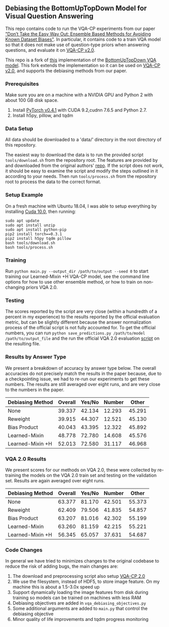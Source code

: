 ## Debiasing the BottomUpTopDown Model for Visual Question Answering
This repo contains code to run the VQA-CP experiments from our paper ["Don’t Take the Easy Way Out: Ensemble Based Methods for Avoiding Known Dataset Biases"](https://arxiv.org/abs/1909.03683).
In particular, it contains code to a train VQA model so that it does
not make use of question-type priors when answering questions, and evaluate it on [VQA-CP v2.0](https://www.cc.gatech.edu/~aagrawal307/vqa-cp/).

This repo is a fork of [this](https://github.com/hengyuan-hu/bottom-up-attention-vqa/) 
implementation of the [BottomUpTopDown VQA model](https://arxiv.org/abs/1707.07998). This fork extends the implementation so it can be used
on [VQA-CP v2.0](https://www.cc.gatech.edu/~aagrawal307/vqa-cp/), and supports the debiasing methods from our paper. 


### Prerequisites

Make sure you are on a machine with a NVIDIA GPU and Python 2 with about 100 GB disk space.

1. Install [PyTorch v0.4.1](http://pytorch.org/) with CUDA 9.2,cudnn 7.6.5 and Python 2.7.
2. Install h5py, pillow, and tqdm           

### Data Setup

All data should be downloaded to a 'data/' directory in the root
directory of this repository.

The easiest way to download the data is to run the provided script
`tools/download.sh` from the repository root. The features are
provided by and downloaded from the original authors'
[repo](https://github.com/peteanderson80/bottom-up-attention). If the
script does not work, it should be easy to examine the script and
modify the steps outlined in it according to your needs. Then run
`tools/process.sh` from the repository root to process the data to the
correct format.

### Setup Example
On a fresh machine with Ubuntu 18.04, I was able to setup everything by installing [Cuda 10.0](https://developer.nvidia.com/cuda-10.0-download-archive), then running:

```
sudo apt update
sudo apt install unzip
sudo apt install python-pip
pip2 install torch==0.3.1
pip2 install h5py tqdm pillow 
bash tools/download.sh
bash tools/process.sh
```

### Training

Run `python main.py --output_dir /path/to/output --seed 0` to start training our Learned-Mixin +H VQA-CP model, see the command line options
for how to use other ensemble method, or how to train on non-changing priors VQA 2.0.

### Testing
The scores reported by the script are very close (within a hundredth of a percent in my experience) to the results
reported by the official evaluation metric, but can be slightly different because the 
answer normalization process of the official script is not fully accounted for.
To get the official numbers, you can run `python save_predictions.py /path/to/model /path/to/output_file`
and the run the official VQA 2.0 evaluation [script](https://github.com/GT-Vision-Lab/VQA/blob/master/PythonEvaluationTools/vqaEvalDemo.py)
on the resulting file.

### Results by Answer Type
We present a breakdown of accuracy by answer type below. The overall accuracies do not precisely 
match the results in the paper because, due to a checkpointing issue, we had to re-run our experiments to
get these numbers. The results are still averaged over eight runs, and are very close to the numbers in the 
paper. 

| Debiasing Method | Overall | Yes/No | Number | Other |
| --- | --- | --- | --- | --- |
|None|39.337|42.134|12.293|45.291|
|Reweight|39.915|44.307|12.521|45.130|
|Bias Product|40.043|43.395|12.322|45.892|
|Learned-Mixin|48.778|72.780|14.608|45.576|
|Learned-Mixin +H|52.013|72.580|31.117|46.968|

### VQA 2.0 Results
We present scores for our methods on VQA 2.0, these were collected by re-training 
the models on the VQA 2.0 train set and testing on the validation set. 
Results are again averaged over eight runs.

| Debiasing Method | Overall | Yes/No | Number | Other |
| --- | --- | --- | --- | --- |
|None|63.377|81.170|42.501|55.373|
|Reweight|62.409|79.506|41.835|54.857|
|Bias Product|63.207|81.016|42.302|55.199|
|Learned-Mixin|63.260|81.159|42.215|55.221|
|Learned-Mixin +H|56.345|65.057|37.631|54.687|

### Code Changes
In general we have tried to minimizes changes to the original codebase to reduce the risk of adding bugs, the main changes are:

1. The download and preprocessing script also setup [VQA-CP 2.0](https://www.cc.gatech.edu/~aagrawal307/vqa-cp/)
2. We use the filesystem, instead of HDF5, to store image feature. On my machine this is about a 1.5-3.0x speed up
3. Support dynamically loading the image features from disk during training so models can be trained
on machines with less RAM
4. Debiasing objectives are added in `vqa_debiasing_objectives.py`
5. Some additional arguments are added to `main.py` that control the debiasing objective
6. Minor quality of life improvements and tqdm progress monitoring
